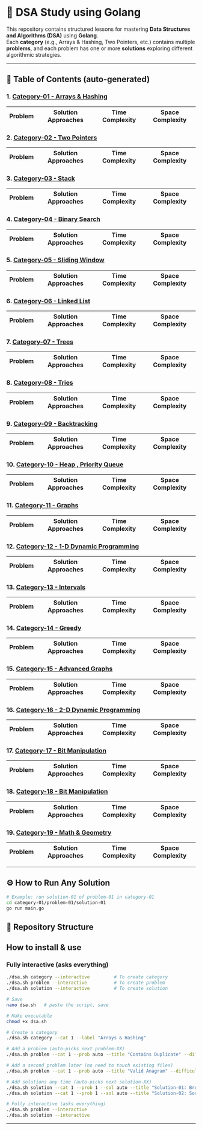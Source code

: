 # 🧩 DSA Study using Golang

This repository contains structured lessons for mastering **Data Structures and Algorithms (DSA)** using **Golang**.  
Each **category** (e.g., Arrays & Hashing, Two Pointers, etc.) contains multiple **problems**, and each problem has one or more **solutions** exploring different algorithmic strategies.

---

<!-- TOC:START -->
## 🧭 Table of Contents (auto-generated)

### 1. [Category-01 - Arrays & Hashing](./category-01/readme.md)
| Problem | Solution Approaches | Time Complexity | Space Complexity |
| --- | --- | --- | --- |

### 2. [Category-02 - Two Pointers](./category-02/readme.md)
| Problem | Solution Approaches | Time Complexity | Space Complexity |
| --- | --- | --- | --- |

### 3. [Category-03 - Stack](./category-03/readme.md)
| Problem | Solution Approaches | Time Complexity | Space Complexity |
| --- | --- | --- | --- |

### 4. [Category-04 - Binary Search](./category-04/readme.md)
| Problem | Solution Approaches | Time Complexity | Space Complexity |
| --- | --- | --- | --- |

### 5. [Category-05 - Sliding Window](./category-05/readme.md)
| Problem | Solution Approaches | Time Complexity | Space Complexity |
| --- | --- | --- | --- |

### 6. [Category-06 - Linked List](./category-06/readme.md)
| Problem | Solution Approaches | Time Complexity | Space Complexity |
| --- | --- | --- | --- |

### 7. [Category-07 - Trees](./category-07/readme.md)
| Problem | Solution Approaches | Time Complexity | Space Complexity |
| --- | --- | --- | --- |

### 8. [Category-08 - Tries](./category-08/readme.md)
| Problem | Solution Approaches | Time Complexity | Space Complexity |
| --- | --- | --- | --- |

### 9. [Category-09 - Backtracking](./category-09/readme.md)
| Problem | Solution Approaches | Time Complexity | Space Complexity |
| --- | --- | --- | --- |

### 10. [Category-10 - Heap , Priority Queue](./category-10/readme.md)
| Problem | Solution Approaches | Time Complexity | Space Complexity |
| --- | --- | --- | --- |

### 11. [Category-11 - Graphs](./category-11/readme.md)
| Problem | Solution Approaches | Time Complexity | Space Complexity |
| --- | --- | --- | --- |

### 12. [Category-12 - 1-D Dynamic Programming](./category-12/readme.md)
| Problem | Solution Approaches | Time Complexity | Space Complexity |
| --- | --- | --- | --- |

### 13. [Category-13 - Intervals](./category-13/readme.md)
| Problem | Solution Approaches | Time Complexity | Space Complexity |
| --- | --- | --- | --- |

### 14. [Category-14 - Greedy](./category-14/readme.md)
| Problem | Solution Approaches | Time Complexity | Space Complexity |
| --- | --- | --- | --- |

### 15. [Category-15 - Advanced Graphs](./category-15/readme.md)
| Problem | Solution Approaches | Time Complexity | Space Complexity |
| --- | --- | --- | --- |

### 16. [Category-16 - 2-D Dynamic Programming](./category-16/readme.md)
| Problem | Solution Approaches | Time Complexity | Space Complexity |
| --- | --- | --- | --- |

### 17. [Category-17 - Bit Manipulation](./category-17/readme.md)
| Problem | Solution Approaches | Time Complexity | Space Complexity |
| --- | --- | --- | --- |

### 18. [Category-18 - Bit Manipulation](./category-18/readme.md)
| Problem | Solution Approaches | Time Complexity | Space Complexity |
| --- | --- | --- | --- |

### 19. [Category-19 - Math & Geometry](./category-19/readme.md)
| Problem | Solution Approaches | Time Complexity | Space Complexity |
| --- | --- | --- | --- |

<!-- TOC:END -->

---

## ⚙️ How to Run Any Solution

```bash
# Example: run solution-01 of problem-01 in category-01
cd category-01/problem-01/solution-01
go run main.go
```

## 📁 Repository Structure

## How to install & use
### Fully interactive (asks everything)

```bash
./dsa.sh category --interactive         # To create category
./dsa.sh problem --interactive          # To create problem
./dsa.sh solution --interactive         # To create solution
```

```bash
# Save
nano dsa.sh   # paste the script, save

# Make executable
chmod +x dsa.sh

# Create a category
./dsa.sh category --cat 1 --label "Arrays & Hashing"

# Add a problem (auto-picks next problem-XX)
./dsa.sh problem --cat 1 --prob auto --title "Contains Duplicate" --difficulty Easy --tags "Arrays,Hashing"

# Add a second problem later (no need to touch existing files)
./dsa.sh problem --cat 1 --prob auto --title "Valid Anagram" --difficulty Easy --tags "Arrays,Hashing,Strings"

# Add solutions any time (auto-picks next solution-XX)
./dsa.sh solution --cat 1 --prob 1 --sol auto --title "Solution-01: Brute Force" --approach "Brute Force" --tags "Brute Force,Intro"
./dsa.sh solution --cat 1 --prob 1 --sol auto --title "Solution-02: Sorting" --approach "Sorting" --tags "Sorting,Array"

# Fully interactive (asks everything)
./dsa.sh problem --interactive
./dsa.sh solution --interactive
```



---